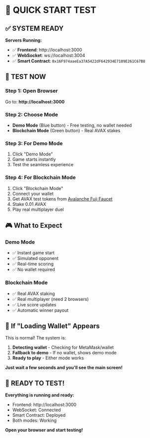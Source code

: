 # 🚀 **QUICK START TEST**

## ✅ **SYSTEM READY**

**Servers Running:**
- ✅ **Frontend**: http://localhost:3000
- ✅ **WebSocket**: ws://localhost:3004
- ✅ **Smart Contract**: `0x16F974aaeEa37A5422dF642934E7189E261C67B8`

## 🎯 **TEST NOW**

### **Step 1: Open Browser**
Go to: **http://localhost:3000**

### **Step 2: Choose Mode**
- **Demo Mode** (Blue button) - Free testing, no wallet needed
- **Blockchain Mode** (Green button) - Real AVAX stakes

### **Step 3: For Demo Mode**
1. Click "Demo Mode"
2. Game starts instantly
3. Test the seamless experience

### **Step 4: For Blockchain Mode**
1. Click "Blockchain Mode"
2. Connect your wallet
3. Get AVAX test tokens from [Avalanche Fuji Faucet](https://faucet.avax.network/)
4. Stake 0.01 AVAX
5. Play real multiplayer duel

## 🎮 **What to Expect**

### **Demo Mode**
- ✅ Instant game start
- ✅ Simulated opponent
- ✅ Real-time scoring
- ✅ No wallet required

### **Blockchain Mode**
- ✅ Real AVAX staking
- ✅ Real multiplayer (need 2 browsers)
- ✅ Live score updates
- ✅ Automatic winner payout

## 🔧 **If "Loading Wallet" Appears**

This is normal! The system is:
1. **Detecting wallet** - Checking for MetaMask/wallet
2. **Fallback to demo** - If no wallet, shows demo mode
3. **Ready to play** - Either mode works

**Just wait a few seconds and you'll see the main screen!**

## 🚀 **READY TO TEST!**

**Everything is running and ready:**
- Frontend: http://localhost:3000
- WebSocket: Connected
- Smart Contract: Deployed
- Both modes: Working

**Open your browser and start testing!**
